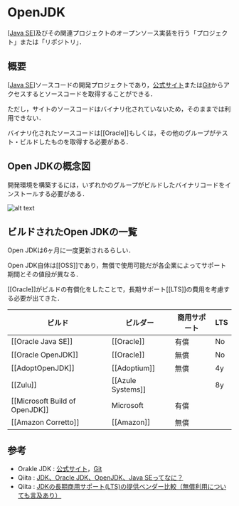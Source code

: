 # OpenJDK

[[Java SE]]及びその関連プロジェクトのオープンソース実装を行う「プロジェクト」または「リポジトリ」．

## 概要
[[Java SE]]ソースコードの開発プロジェクトであり，[公式サイト]または[Git]からアクセスするとソースコードを取得することができる．

ただし，サイトのソースコードはバイナリ化されていないため，そのままでは利用できない．

バイナリ化されたソースコードは[[Oracle]]もしくは，その他のグループがテスト・ビルドしたものを取得する必要がある．

## Open JDKの概念図
開発環境を構築するには，いずれかのグループがビルドしたバイナリコードをインストールする必要がある．

![alt text](<Private/Literature/Open JDKの概念図.png>)

## ビルドされたOpen JDKの一覧
Open JDKは6ヶ月に一度更新されるらしい．

Open JDK自体は[[OSS]]であり，無償で使用可能だが各企業によってサポート期間とその値段が異なる．

[[Oracle]]がビルドの有償化をしたことで，長期サポート[[LTS]]の費用を考慮する必要が出てきた．

| ビルド                         | ビルダー          | 商用サポート | LTS |
| ------------------------------ | ----------------- | ------------ | --- |
| [[Oracle Java SE]]             | [[Oracle]]        | 有償         | No  |
| [[Oracle OpenJDK]]             | [[Oracle]]        | 無償         | No  |
| [[AdoptOpenJDK]]               | [[Adoptium]]      | 無償         | 4y  |
| [[Zulu]]                       | [[Azule Systems]] |              | 8y  |
| [[Microsoft Build of OpenJDK]] | Microsoft         | 有償         |     |
| [[Amazon Corretto]]            | [[Amazon]]        | 無償         |     |


## 参考
- Orakle JDK : [公式サイト]，[Git]
- Qiita : [JDK、Oracle JDK、OpenJDK、Java SEってなに？](https://qiita.com/nowokay/items/c1de127354cd1b0ddc5e)
- Qiita : [JDKの長期商用サポート(LTS)の提供ベンダー比較（無償利用についても言及あり）](https://qiita.com/u-tanick/items/bb166929a58a4c20bb88)

[公式サイト]: https://openjdk.org/
[Git]: https://github.com/openjdk/jdk

[//begin]: # "Autogenerated link references for markdown compatibility"
[Java SE]: <Java SE.md> "Java SE"
[//end]: # "Autogenerated link references"